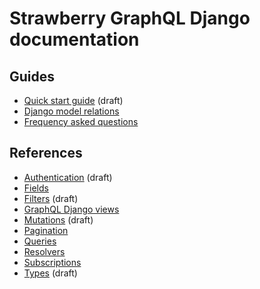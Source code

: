 # Strawberry GraphQL Django documentation

## Guides
* [Quick start guide](guide.md) (draft)
* [Django model relations](relatins.md)
* [Frequency asked questions](faq.md)

## References
* [Authentication](authentication.md) (draft)
* [Fields](fields.md)
* [Filters](filters.md) (draft)
* [GraphQL Django views](views.md)
* [Mutations](mutations.md) (draft)
* [Pagination](pagination.md)
* [Queries](queries.md)
* [Resolvers](resolvers.md)
* [Subscriptions](subscriptions.md)
* [Types](types.md) (draft)
